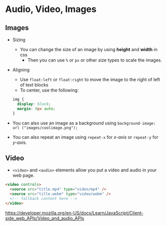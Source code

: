 # Audio, Video, Images

## Images

- Sizing
  - You can change the size of an image by using **height** and **width** in css
    - Then you can use `%` or `px` or other size types to scale the images.
- Aligning

  - Use `float:left` or `float:right` to move the image to the right of left of text blocks
  - To center, use the following:

  ```css
  img {
    display: block;
    margin: 0px auto;
  }
  ```

- You can also use an image as a background using `background-image: url ("images/coolimage.png");`
- You can also repeat an image using `repeat-x` for _x-axis_ or `repeat-y` for _y-axis_.

## Video

- `<video>` and `<audio>` elements allow you put a video and audio in your web page.

```html
<video controls>
  <source src="title.mp4" type="video/mp4" />
  <source src="title.webm" type="video/webm" />
  <!-- fallback content here -->
</video>
```

https://developer.mozilla.org/en-US/docs/Learn/JavaScript/Client-side_web_APIs/Video_and_audio_APIs
